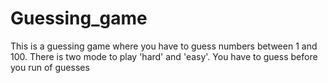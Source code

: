 # Guessing_game
This is a guessing game where you have to guess numbers between 1 and 100. There is two mode to play 'hard' and 'easy'. You have to guess before you run of guesses
